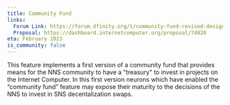 ```yaml
---
title: Community Fund
links:
  Forum Link: https://forum.dfinity.org/t/community-fund-revised-design-proposal/14691
  Proposal: https://dashboard.internetcomputer.org/proposal/74820
eta: February 2023
is_community: false
---
```

This feature implements a first version of a community fund that provides means for the NNS community to have a "treasury" to invest in projects on the Internet Computer. In this first version neurons which have enabled the “community fund” feature may expose their maturity to the decisions of the NNS to invest in SNS decentalization swaps.
